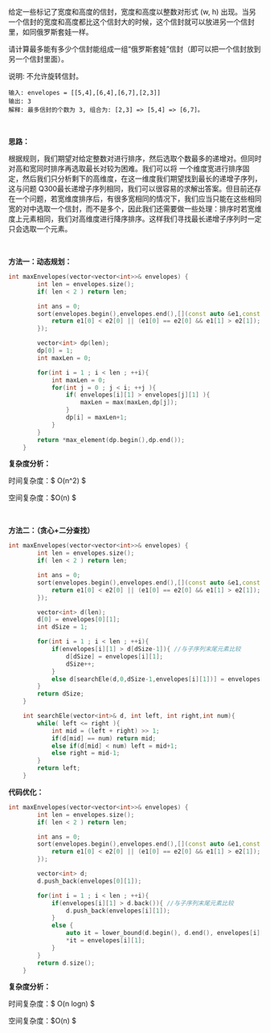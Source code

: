 给定一些标记了宽度和高度的信封，宽度和高度以整数对形式 (w, h) 出现。当另一个信封的宽度和高度都比这个信封大的时候，这个信封就可以放进另一个信封里，如同俄罗斯套娃一样。

请计算最多能有多少个信封能组成一组“俄罗斯套娃”信封（即可以把一个信封放到另一个信封里面）。

说明:
不允许旋转信封。

```
输入: envelopes = [[5,4],[6,4],[6,7],[2,3]]
输出: 3 
解释: 最多信封的个数为 3, 组合为: [2,3] => [5,4] => [6,7]。
```

<br>

<b>思路：</b>

根据规则，我们期望对给定整数对进行排序，然后选取个数最多的递增对。但同时对高和宽同时排序再选取最长对较为困难。我们可以将 一个维度宽进行排序固定，然后我们只分析剩下的高维度，在这一维度我们期望找到最长的递增子序列，这与问题 Q300最长递增子序列相同，我们可以很容易的求解出答案。但目前还存在一个问题，若宽维度排序后，有很多宽相同的情况下，我们应当只能在这些相同宽的对中选取一个信封，而不是多个，因此我们还需要做一些处理：排序时若宽维度上元素相同，我们对高维度进行降序排序。这样我们寻找最长递增子序列时一定只会选取一个元素。

<br>

<b>方法一：动态规划：</b>

```c++
int maxEnvelopes(vector<vector<int>>& envelopes) {
        int len = envelopes.size();
        if( len < 2 ) return len;

        int ans = 0;
        sort(envelopes.begin(),envelopes.end(),[](const auto &e1,const auto &e2 ){
            return e1[0] < e2[0] || (e1[0] == e2[0] && e1[1] > e2[1]);
        });

        vector<int> dp(len);
        dp[0] = 1;
        int maxLen = 0;

        for(int i = 1 ; i < len ; ++i){ 
            int maxLen = 0;
            for(int j = 0 ; j < i; ++j ){ 
                if( envelopes[i][1] > envelopes[j][1] ){
                    maxLen = max(maxLen,dp[j]);
                }
                dp[i] = maxLen+1;
            }
        }
        return *max_element(dp.begin(),dp.end());
    }
```

<b>复杂度分析：</b>

时间复杂度：$ O(n^2) $

空间复杂度：$O(n) $ 

<br>

<b>方法二：（贪心+二分查找）</b>

```c++
int maxEnvelopes(vector<vector<int>>& envelopes) {
        int len = envelopes.size();
        if( len < 2 ) return len;

        int ans = 0;
        sort(envelopes.begin(),envelopes.end(),[](const auto &e1,const auto &e2 ){
            return e1[0] < e2[0] || (e1[0] == e2[0] && e1[1] > e2[1]);
        });

        vector<int> d(len);
        d[0] = envelopes[0][1];
        int dSize = 1;

        for(int i = 1 ; i < len ; ++i){ 
            if(envelopes[i][1] > d[dSize-1]){ //与子序列末尾元素比较
                d[dSize] = envelopes[i][1];
                dSize++;
            } 
            else d[searchEle(d,0,dSize-1,envelopes[i][1])] = envelopes[i][1];  
        }
        return dSize;
    }

    int searchEle(vector<int>& d, int left, int right,int num){
        while( left <= right ){
            int mid = (left + right) >> 1;
            if(d[mid] == num) return mid;
            else if(d[mid] < num) left = mid+1;
            else right = mid-1;
        }
        return left;
    }
```

<b>代码优化：</b>

```c++
int maxEnvelopes(vector<vector<int>>& envelopes) {
        int len = envelopes.size();
        if( len < 2 ) return len;

        int ans = 0;
        sort(envelopes.begin(),envelopes.end(),[](const auto &e1,const auto &e2 ){
            return e1[0] < e2[0] || (e1[0] == e2[0] && e1[1] > e2[1]);
        });

        vector<int> d;
        d.push_back(envelopes[0][1]);

        for(int i = 1 ; i < len ; ++i){ 
            if(envelopes[i][1] > d.back()){ //与子序列末尾元素比较
                d.push_back(envelopes[i][1]);
            } 
            else {
                auto it = lower_bound(d.begin(), d.end(), envelopes[i][1]);
                *it = envelopes[i][1];
            }      
        }
        return d.size();
    }
```



<b>复杂度分析：</b>

时间复杂度：$ O(n logn) $

空间复杂度：$O(n) $ 

